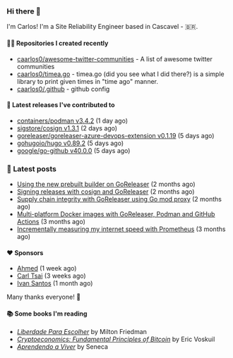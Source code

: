 ### Hi there 👋

I'm Carlos! I'm a Site Reliability Engineer based in Cascavel - 🇧🇷.

#### 👨‍💻 Repositories I created recently
- [caarlos0/awesome-twitter-communities](https://github.com/caarlos0/awesome-twitter-communities) - A list of awesome twitter communities
- [caarlos0/timea.go](https://github.com/caarlos0/timea.go) - timea.go (did you see what I did there?) is a simple library to print given times in &#34;time ago&#34; manner.
- [caarlos0/.github](https://github.com/caarlos0/.github) - github config

#### 🚀 Latest releases I've contributed to


- [containers/podman v3.4.2](https://github.com/containers/podman/releases/tag/v3.4.2) (1 day ago)
- [sigstore/cosign v1.3.1](https://github.com/sigstore/cosign/releases/tag/v1.3.1) (2 days ago)
- [goreleaser/goreleaser-azure-devops-extension v0.1.19](https://github.com/goreleaser/goreleaser-azure-devops-extension/releases/tag/v0.1.19) (5 days ago)
- [gohugoio/hugo v0.89.2](https://github.com/gohugoio/hugo/releases/tag/v0.89.2) (5 days ago)
- [google/go-github v40.0.0](https://github.com/google/go-github/releases/tag/v40.0.0) (5 days ago)

### 📄 Latest posts
- [Using the new prebuilt builder on GoReleaser](https://carlosbecker.com/posts/goreleaser-prebuilt/) (2 months ago)
- [Signing releases with cosign and GoReleaser](https://carlosbecker.com/posts/goreleaser-cosign/) (2 months ago)
- [Supply chain integrity with GoReleaser using Go mod proxy](https://carlosbecker.com/posts/supply-chain-goreleaser-go-mod-proxy/) (2 months ago)
- [Multi-platform Docker images with GoReleaser, Podman and GitHub Actions](https://carlosbecker.com/posts/goreleaser-actions-podman/) (3 months ago)
- [Incrementally measuring my internet speed with Prometheus](https://carlosbecker.com/posts/speedtest-prometheus/) (3 months ago)

#### ❤️ Sponsors
- [Ahmed](https://github.com/Clivern) (1 week ago)
- [Carl Tsai](https://github.com/moonape1226) (3 weeks ago)
- [Ivan Santos](https://github.com/pragmaticivan) (1 month ago)

Many thanks everyone! 🙏

#### 📚 Some books I'm reading
- _[Liberdade Para Escolher](https://www.goodreads.com/book/show/17238591-liberdade-para-escolher)_ by Milton Friedman
- _[Cryptoeconomics: Fundamental Principles of Bitcoin](https://www.goodreads.com/book/show/56919322-cryptoeconomics)_ by Eric Voskuil
- _[Aprendendo a Viver](https://www.goodreads.com/book/show/28219486-aprendendo-a-viver)_ by Seneca
